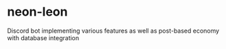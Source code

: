 # neon-leon
Discord bot implementing various features as well as post-based economy with database integration
